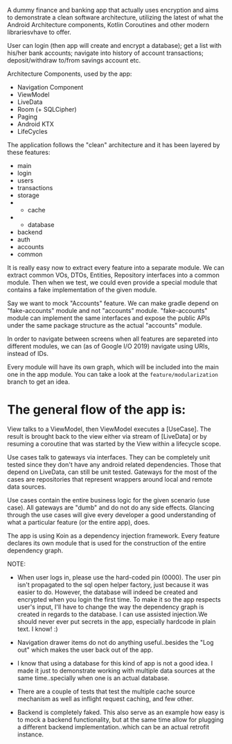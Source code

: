 A dummy finance and banking app that actually uses encryption and aims to demonstrate a clean software architecture, utilizing the latest of what the Android Architecture components, Kotlin Coroutines and other modern librariesvhave to offer.
 
User can login (then app will create and encrypt a database); get a list with his/her bank accounts; navigate into history of account transactions; deposit/withdraw to/from savings account etc.
 
Architecture Components, used by the app:

- Navigation Component
- ViewModel
- LiveData
- Room (+ SQLCipher)
- Paging
- Android KTX
- LifeCycles
 
The application follows the "clean" architecture and it has been layered by these features:

- main
- login
- users
- transactions
- storage
 - - cache
 - - database
- backend
- auth
- accounts
- common


It is really easy now to extract every feature into a separate module. We can extract common VOs, DTOs, Entities, Repository interfaces into a common module. Then when we test, we could even provide a special module that contains a fake implementation of the given module. 

Say we want to mock "Accounts" feature. We can make gradle depend on "fake-accounts" module and not "accounts" module. "fake-accounts" module can implement the same interfaces and expose the public APIs under the same package structure as the actual "accounts" module.

In order to navigate between screens when all features are separeted into different modules, we can (as of Google I/O 2019) navigate using URIs, instead of IDs. 

Every module will have its own graph, which will be included into the main one in the app module. You can take a look at the `feature/modularization` branch to get an idea.

The general flow of the app is:
=================================

View talks to a ViewModel, then ViewModel executes a [UseCase]. The result is brought back to the view either via stream of [LiveData] or by resuming a coroutine that was started by the View within a lifecycle scope.

Use cases talk to gateways via interfaces. They can be completely unit tested since they don't have any android related dependencies. Those that depend on LiveData, can still be unit tested. Gateways for the most of the cases are repositories that represent wrappers around local and remote data sources.

Use cases contain the entire business logic for the given scenario (use case). All gateways are "dumb" and do not do any side effects. Glancing through the use cases will give every developer a good understanding of what a particular feature (or the entire app), does.

The app is using Koin as a dependency injection framework. Every feature declares its own module that is used for the construction of the entire dependency graph.

NOTE:
- When user logs in, please use the hard-coded pin (0000). The user pin isn't propagated to the sql open helper factory, just because it was easier to do. However, the database will indeed be created and encrypted when you login the first time. To make it so the app respects user's input, I'll have to change the way the dependency graph is created in regards to the database. I can use assisted injection.We should never ever put secrets in the app, especially hardcode in plain text. I know! :)

- Navigation drawer items do not do anything useful..besides the "Log out" which makes the user back out of the app.

- I know that using a database for this kind of app is not a good idea. I made it just to demonstrate working with multiple data sources at the same time..specially when one is an actual database.

- There are a couple of tests that test the multiple cache source mechanism as well as inflight request caching, and few other.

- Backend is completely faked. This also serve as an example how easy is to mock a backend functionality, but at the same time allow for plugging a different backend implementation..which can be an actual retrofit instance.
